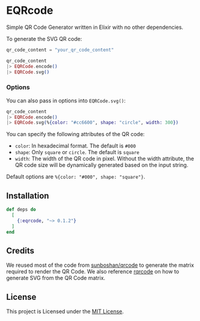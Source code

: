 # EQRcode

Simple QR Code Generator written in Elixir with no other dependencies.

To generate the SVG QR code:

```elixir
qr_code_content = "your_qr_code_content"

qr_code_content
|> EQRCode.encode()
|> EQRCode.svg()
```

### Options

You can also pass in options into `EQRCode.svg()`:

```elixir
qr_code_content
|> EQRCode.encode()
|> EQRCode.svg(%{color: "#cc6600", shape: "circle", width: 300})
```

You can specify the following attributes of the QR code:

* `color`: In hexadecimal format. The default is `#000`
* `shape`: Only `square` or `circle`. The default is `square`
* `width`: The width of the QR code in pixel. Without the width attribute, the QR code size will be dynamically generated based on the input string.

Default options are `%{color: "#000", shape: "square"}`.

## Installation

```elixir
def deps do
  [
    {:eqrcode, "~> 0.1.2"}
  ]
end
```

## Credits

We reused most of the code from [sunboshan/qrcode](https://github.com/sunboshan/qrcode) to generate the matrix required to render the QR Code. We also reference [rqrcode](https://github.com/whomwah/rqrcode) on how to generate SVG from the QR Code matrix.

## License

This project is Licensed under the [MIT License](https://github.com/SiliconJungles/eqrcode/blob/master/LICENSE).
